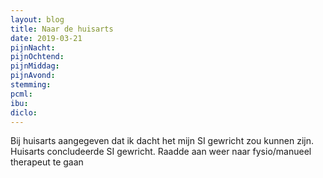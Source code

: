 ```yaml
---
layout: blog
title: Naar de huisarts
date: 2019-03-21
pijnNacht: 
pijnOchtend: 
pijnMiddag: 
pijnAvond: 
stemming: 
pcml: 
ibu: 
diclo: 
---
```


Bij huisarts aangegeven dat ik dacht het mijn SI gewricht zou kunnen zijn. Huisarts concludeerde SI gewricht. Raadde aan weer naar fysio/manueel therapeut te gaan

